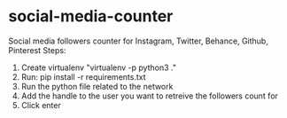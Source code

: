 # social-media-counter
Social media followers counter for Instagram, Twitter, Behance, Github, Pinterest
Steps:
1. Create virtualenv "virtualenv -p python3 ."
2. Run: pip install -r requirements.txt
3. Run the python file related to the network
4. Add the handle to the user you want to retreive the followers count for
5. Click enter
